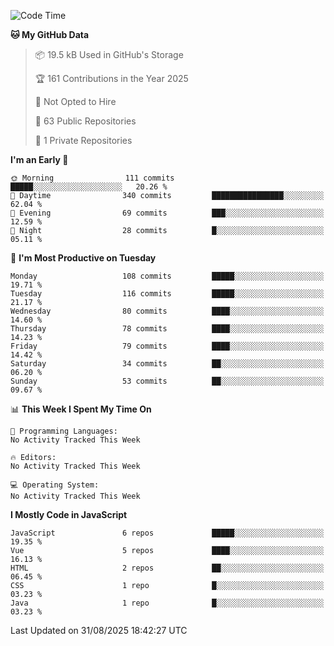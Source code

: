 <!--START_SECTION:waka-->
![Code Time](http://img.shields.io/badge/Code%20Time-1%2C484%20hrs%2047%20mins-blue)

**🐱 My GitHub Data** 

> 📦 19.5 kB Used in GitHub's Storage 
 > 
> 🏆 161 Contributions in the Year 2025
 > 
> 🚫 Not Opted to Hire
 > 
> 📜 63 Public Repositories 
 > 
> 🔑 1 Private Repositories 
 > 
**I'm an Early 🐤** 

```text
🌞 Morning                111 commits         █████░░░░░░░░░░░░░░░░░░░░   20.26 % 
🌆 Daytime                340 commits         ████████████████░░░░░░░░░   62.04 % 
🌃 Evening                69 commits          ███░░░░░░░░░░░░░░░░░░░░░░   12.59 % 
🌙 Night                  28 commits          █░░░░░░░░░░░░░░░░░░░░░░░░   05.11 % 
```
📅 **I'm Most Productive on Tuesday** 

```text
Monday                   108 commits         █████░░░░░░░░░░░░░░░░░░░░   19.71 % 
Tuesday                  116 commits         █████░░░░░░░░░░░░░░░░░░░░   21.17 % 
Wednesday                80 commits          ████░░░░░░░░░░░░░░░░░░░░░   14.60 % 
Thursday                 78 commits          ████░░░░░░░░░░░░░░░░░░░░░   14.23 % 
Friday                   79 commits          ████░░░░░░░░░░░░░░░░░░░░░   14.42 % 
Saturday                 34 commits          ██░░░░░░░░░░░░░░░░░░░░░░░   06.20 % 
Sunday                   53 commits          ██░░░░░░░░░░░░░░░░░░░░░░░   09.67 % 
```


📊 **This Week I Spent My Time On** 

```text
💬 Programming Languages: 
No Activity Tracked This Week

🔥 Editors: 
No Activity Tracked This Week

💻 Operating System: 
No Activity Tracked This Week
```

**I Mostly Code in JavaScript** 

```text
JavaScript               6 repos             █████░░░░░░░░░░░░░░░░░░░░   19.35 % 
Vue                      5 repos             ████░░░░░░░░░░░░░░░░░░░░░   16.13 % 
HTML                     2 repos             ██░░░░░░░░░░░░░░░░░░░░░░░   06.45 % 
CSS                      1 repo              █░░░░░░░░░░░░░░░░░░░░░░░░   03.23 % 
Java                     1 repo              █░░░░░░░░░░░░░░░░░░░░░░░░   03.23 % 
```




 Last Updated on 31/08/2025 18:42:27 UTC
<!--END_SECTION:waka-->
